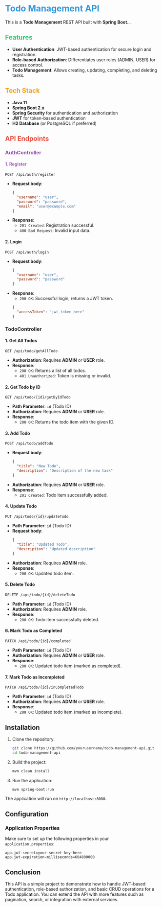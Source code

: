 # <span style="color:#3498db">Todo Management API</span>

This is a **Todo Management** REST API built with **Spring Boot**...

## <span style="color:#2ecc71">Features</span>
- **User Authentication**: JWT-based authentication for secure login and registration.
- **Role-based Authorization**: Differentiates user roles (ADMIN, USER) for access control.
- **Todo Management**: Allows creating, updating, completing, and deleting tasks.

## <span style="color:#f39c12">Tech Stack</span>
- **Java 11**
- **Spring Boot 2.x**
- **Spring Security** for authentication and authorization
- **JWT** for token-based authentication
- **H2 Database** (or PostgreSQL if preferred)

## <span style="color:#e74c3c">API Endpoints</span>

### <span style="color:#8e44ad">AuthController</span>

#### <span style="color:#9b59b6">1. Register</span>
```http
POST /api/auth/register

```
- **Request body**:
  ```json
  {
    "username": "user",
    "password": "password",
    "email": "user@example.com"
  }
  ```
- **Response**: 
  - `201 Created`: Registration successful.
  - `400 Bad Request`: Invalid input data.

#### 2. Login
```http
POST /api/auth/login
```
- **Request body**:
  ```json
  {
    "username": "user",
    "password": "password"
  }
  ```
- **Response**:
  - `200 OK`: Successful login, returns a JWT token.
  ```json
  {
    "accessToken": "jwt_token_here"
  }
  ```
  
### TodoController

#### 1. Get All Todos
```http
GET /api/todo/getAllTodo
```
- **Authorization**: Requires **ADMIN** or **USER** role.
- **Response**:
  - `200 OK`: Returns a list of all todos.
  - `401 Unauthorized`: Token is missing or invalid.

#### 2. Get Todo by ID
```http
GET /api/todo/{id}/getByIdTodo
```
- **Path Parameter**: `id` (Todo ID)
- **Authorization**: Requires **ADMIN** or **USER** role.
- **Response**:
  - `200 OK`: Returns the todo item with the given ID.

#### 3. Add Todo
```http
POST /api/todo/addTodo
```
- **Request body**:
  ```json
  {
    "title": "New Todo",
    "description": "Description of the new task"
  }
  ```
- **Authorization**: Requires **ADMIN** or **USER** role.
- **Response**:
  - `201 Created`: Todo item successfully added.

#### 4. Update Todo
```http
PUT /api/todo/{id}/updateTodo
```
- **Path Parameter**: `id` (Todo ID)
- **Request body**:
  ```json
  {
    "title": "Updated Todo",
    "description": "Updated description"
  }
  ```
- **Authorization**: Requires **ADMIN** role.
- **Response**:
  - `200 OK`: Updated todo item.

#### 5. Delete Todo
```http
DELETE /api/todo/{id}/deleteTodo
```
- **Path Parameter**: `id` (Todo ID)
- **Authorization**: Requires **ADMIN** role.
- **Response**:
  - `200 OK`: Todo item successfully deleted.

#### 6. Mark Todo as Completed
```http
PATCH /api/todo/{id}/completed
```
- **Path Parameter**: `id` (Todo ID)
- **Authorization**: Requires **ADMIN** or **USER** role.
- **Response**:
  - `200 OK`: Updated todo item (marked as completed).

#### 7. Mark Todo as Incompleted
```http
PATCH /api/todo/{id}/inCompletedTodo
```
- **Path Parameter**: `id` (Todo ID)
- **Authorization**: Requires **ADMIN** or **USER** role.
- **Response**:
  - `200 OK`: Updated todo item (marked as incomplete).

## Installation

1. Clone the repository:
   ```bash
   git clone https://github.com/yourusername/todo-management-api.git
   cd todo-management-api
   ```

2. Build the project:
   ```bash
   mvn clean install
   ```

3. Run the application:
   ```bash
   mvn spring-boot:run
   ```

The application will run on `http://localhost:8080`.

## Configuration

### Application Properties

Make sure to set up the following properties in your `application.properties`:

```properties
app.jwt-secret=your-secret-key-here
app.jwt-expiration-milliseconds=604800000
```

## Conclusion

This API is a simple project to demonstrate how to handle JWT-based authentication, role-based authorization, and basic CRUD operations for a Todo application. You can extend the API with more features such as pagination, search, or integration with external services.
